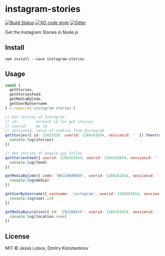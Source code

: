 # instagram-stories

[![Build Status](https://travis-ci.org/jlobos/instagram-stories.svg?branch=master)](https://travis-ci.org/github/jlobos/instagram-stories)
[![XO code style](https://img.shields.io/badge/code_style-XO-5ed9c7.svg)](https://github.com/sindresorhus/xo)
[![Gitter](https://camo.githubusercontent.com/e5749889f0ddb3458befeee4f3fcac67e73ba76d4fc3aa4cbcc91c8085a34369/68747470733a2f2f6261646765732e6769747465722e696d2f6f682d6d792d706f73682f4c6f6262792e737667)](https://gitter.im/instagram-stories)

Get the Instagram Stories in Node.js

## Install

```
npm install --save instagram-stories
```

## Usage

```js
const {
  getStories,
  getStoriesFeed,
  getMediaByCode,
  getUserByUsername
} = require('instagram-stories')

// Get stories of Instagram
// id:        account id for get stories
// userid:    me id
// sessionid: value of cookies from Instagram
getStories({ id: 25025320, userid: 1284161654, sessionid: '' }).then(stories => {
  console.log(stories)
})

// Get stories of people you follow
getStoriesFeed({ userid: 1284161654, userid: 1284161654, sessionid: '' }).then(feed => {
  console.log(feed)
})

getMediaByCode({ code: 'BUu14BdBkO5', userid: 1284161654, sessionid: '' }).then(media => {
  console.log(media)
})

getUserByUsername({ username: 'instagram', userid: 1284161654, sessionid: '' }).then(({ user }) => {
  console.log(user.id)
})

getMediaByLocation({ id: '292188415', userid: 1284161654, sessionid: '' }).then(({ location }) => {
  console.log(location.name)
})
```

## License

MIT © Jesús Lobos, Dmitry Konstantinov
